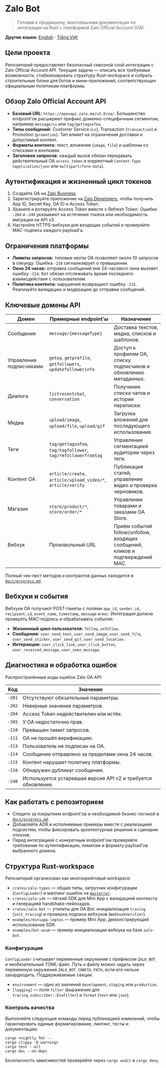 # Zalo Bot

> Готовая к продакшену, многоязычная документация по интеграции на Rust с платформой Zalo Official Account (OA).

**Другие языки:** [English](../README.md) · [Tiếng Việt](README.vi.md)

## Цели проекта

Репозиторий предоставляет безопасный сквозной слой интеграции с Zalo Official Account API. Текущие задачи — описать все требуемые возможности, стабилизировать структуру Rust-workspace и собрать строительные блоки для ботов и мини-приложений, соответствующих официальным политикам платформы.

## Обзор Zalo Official Account API

- **Базовый URL:** `https://openapi.zalo.me/v3.0/oa/`. Большинство endpoint'ов расширяют префикс доменно-специфичным сегментом, например `message/cs` или `tag/gettagsofoa`.
- **Типы сообщений:** Customer Service (`cs`), Transaction (`transaction`) и Promotion (`promotion`). Тип влияет на ограничения доставки и допустимый контент.
- **Форматы контента:** текст, вложения (`image`, `file`) и шаблоны со списками и кнопками.
- **Заголовки запросов:** каждый вызов обязан передавать действительный OA `access_token` и корректный `Content-Type` (`application/json` или `multipart/form-data`).

## Аутентификация и жизненный цикл токенов

1. Создайте OA на [Zalo Business](https://business.zalo.me/).
2. Зарегистрируйте приложение на [Zalo Developers](https://developers.zalo.me/), чтобы получить App ID, Secret Key, OA ID и Access Token.
3. Храните и ротируйте Access Token вместе с Refresh Token. Ошибки `-204` и `-240` указывают на истечение токена или необходимость миграции на API v3.
4. Настройте HTTPS-вебхуки для входящих событий и проверяйте MAC-подпись каждого payload'а.

## Ограничения платформы

- **Лимиты запросов:** типовые квоты OA позволяют около 10 запросов в секунду. Ошибка `-210` сигнализирует о превышении.
- **Окно 24 часов:** отправка сообщений вне 24-часового окна вызовет ошибку `-214`; бот обязан отслеживать время последнего взаимодействия с пользователем.
- **Политика контента:** нарушения возвращают ошибку `-215`. Реализуйте валидацию и модерацию до отправки сообщений.

## Ключевые домены API

| Домен | Примерные endpoint'ы | Назначение |
| --- | --- | --- |
| Сообщения | `message/{messageType}` | Доставка текстов, медиа, списков и шаблонов. |
| Управление подписчиками | `getoa`, `getprofile`, `getfollowers`, `updatefollowerinfo` | Доступ к профилям OA, списку подписчиков и обновлению метаданных. |
| Диалоги | `listrecentchat`, `conversation` | Получение списка чатов и истории переписки. |
| Медиа | `upload/image`, `upload/file`, `upload/gif` | Загрузка вложений для последующего использования. |
| Теги | `tag/gettagsofoa`, `tag/tagfollower`, `tag/rmfollowerfromtag` | Управление сегментацией аудитории через теги. |
| Контент OA | `article/create`, `article/upload_video/*`, `article/verify` | Публикация статей, управление видео и проверка черновиков. |
| Магазин | `store/product/*`, `store/order/*` | Управление товарами и заказами OA Store. |
| Вебхук | Произвольный URL | Приём событий follow/unfollow, входящих сообщений, кликов и подтверждений MAC. |

Полный чек-лист методов и контрактов данных находится в [`docs/progress.md`](progress.md).

## Вебхуки и события

Вебхуки OA получают POST-пакеты с полями `app_id`, `sender.id`, `recipient.id`, `event_name`, `timestamp`, `message` и `mac`. Интеграция должна проверять MAC-подпись и обрабатывать события:

- **Жизненный цикл пользователя:** `follow`, `unfollow`.
- **Сообщения:** `user_send_text`, `user_send_image`, `user_send_file`, `user_send_sticker`, `user_send_gif`, `user_send_location`.
- **Интеракции:** `user_click_link`, `user_click_button`, `user_received_message`, `user_seen_message`.

## Диагностика и обработка ошибок

Распространённые коды ошибок Zalo OA API:

| Код | Значение |
| --- | --- |
| `-201` | Отсутствуют обязательные параметры. |
| `-202` | Неверные значения параметров. |
| `-204` | Access Token недействителен или истёк. |
| `-205` | У OA недостаточно прав. |
| `-210` | Превышен лимит запросов. |
| `-211` | OA не прошёл верификацию. |
| `-213` | Пользователь не подписан на OA. |
| `-214` | Сообщение отправлено за пределами окна 24 часов. |
| `-215` | Контент нарушает политику платформы. |
| `-216` | Обнаружен дубликат сообщения. |
| `-240` | Используется устаревшая версия API v2 и требуется обновление. |

## Как работать с репозиторием

- Следите за покрытием endpoint'ов и необходимой бизнес-логикой в [`docs/progress.md`](progress.md).
- Добавляйте ADR и исполняемые примеры вместе с реализацией подсистем, чтобы фиксировать архитектурные решения и сценарии отказов.
- Перед интеграцией с конкретным endpoint'ом проверяйте требования по аутентификации, лимитам и формату payload'ов выбранного домена.

## Структура Rust-workspace

Репозиторий организован как многокрейтовый workspace:

- `crates/zalo-types` — общие типы, загрузчик конфигурации (`ConfigLoader`) и маппинг ошибок на [`masterror`](https://crates.io/crates/masterror).
- `crates/zalo-sdk` — лёгкий SDK для Mini App с валидацией контекста и генерацией handshake-пейлоадов.
- `crates/zalo-bot` — утилиты для OA Bot: инициализация `tracing` (`init_tracing`) и проверка подписи вебхуков (`WebhookVerifier`).
- `examples/miniapp-leptos` — пример Mini App, демонстрирующий использование SDK.
- `examples/bot-axum` — пример инициализации вебхука на базе `zalo-bot`.

### Конфигурация

`ConfigLoader` считывает переменные окружения с префиксом `ZALO_BOT_` и необязательный TOML-файл. Путь к файлу можно задать через переменную окружения `ZALO_BOT_CONFIG_PATH`, если его нельзя захардкодить. Поддерживаемые секции:

- `environment` — одно из значений `development`, `staging` или `production`.
- `[logging]` — поля `filter` (выражение для `tracing_subscriber::EnvFilter`) и `format` (`text` или `json`).

### Контроль качества

Выполняйте следующие команды перед публикацией изменений, чтобы гарантировать единые форматирование, линтинг, тесты и документацию:

```
cargo +nightly fmt --
cargo clippy -D warnings
cargo test --all
cargo doc --no-deps
```

Безопасность зависимостей проверяйте через `cargo audit` и `cargo deny`.
